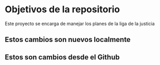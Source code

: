 # Objetivos de la repositorio

Este proyecto se encarga de manejar los planes de la liga de la justicia


## Estos cambios son nuevos localmente

## Estos son cambios desde el Github
